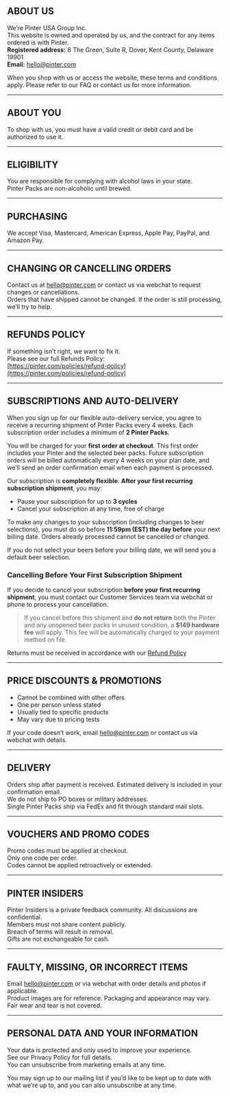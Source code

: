 ## ABOUT US
We’re Pinter USA Group Inc.  
This website is owned and operated by us, and the contract for any items ordered is with Pinter.  
**Registered address:** 8 The Green, Suite R, Dover, Kent County, Delaware 19901  
**Email:** [hello@pinter.com](mailto:hello@pinter.com)

When you shop with us or access the website, these terms and conditions apply. Please refer to our FAQ or contact us for more information.

---

## ABOUT YOU
To shop with us, you must have a valid credit or debit card and be authorized to use it.

---

## ELIGIBILITY
You are responsible for complying with alcohol laws in your state.  
Pinter Packs are non-alcoholic until brewed.

---

## PURCHASING
We accept Visa, Mastercard, American Express, Apple Pay, PayPal, and Amazon Pay.

---

## CHANGING OR CANCELLING ORDERS
Contact us at [hello@pinter.com](mailto:hello@pinter.com) or contact us via webchat to request changes or cancellations.  
Orders that have shipped cannot be changed. If the order is still processing, we’ll try to help.

---

## REFUNDS POLICY
If something isn’t right, we want to fix it.  
Please see our full Refunds Policy:  
[https://pinter.com/policies/refund-policy](https://pinter.com/policies/refund-policy)

---

## SUBSCRIPTIONS AND AUTO-DELIVERY
When you sign up for our flexible auto-delivery service, you agree to receive a recurring shipment of Pinter Packs every 4 weeks. Each subscription order includes a minimum of **2 Pinter Packs**.

You will be charged for your **first order at checkout**. This first order includes your Pinter and the selected beer packs. Future subscription orders will be billed automatically every 4 weeks on your plan date, and we’ll send an order confirmation email when each payment is processed.

Our subscription is **completely flexible**. **After your first recurring subscription shipment**, you may:
- Pause your subscription for up to **3 cycles**
- Cancel your subscription at any time, free of charge

To make any changes to your subscription  (including changes to beer selections), you must do so before **11:59pm (EST) the day before** your next billing date. Orders already processed cannot be cancelled or changed.

If you do not select your beers before your billing date, we will send you a default beer selection.

### Cancelling Before Your First Subscription Shipment
If you decide to cancel your subscription **before your first recurring shipment**, you must contact our Customer Services team via webchat or phone to process your cancellation.

> If you cancel before this shipment and **do not return** both the Pinter and any unopened beer packs in unused condition, a **$149 hardware fee** will apply. This fee will be automatically charged to your payment method on file.

Returns must be received in accordance with our [Refund Policy](https://pinter.com/policies/refund-policy)

---

## PRICE DISCOUNTS & PROMOTIONS
- Cannot be combined with other offers  
- One per person unless stated  
- Usually tied to specific products  
- May vary due to pricing tests

If your code doesn’t work, email [hello@pinter.com](mailto:hello@pinter.com) or contact us via webchat with details.

---

## DELIVERY
Orders ship after payment is received. Estimated delivery is included in your confirmation email.  
We do not ship to PO boxes or military addresses.  
Single Pinter Packs ship via FedEx and fit through standard mail slots.

---

## VOUCHERS AND PROMO CODES
Promo codes must be applied at checkout.  
Only one code per order.  
Codes cannot be applied retroactively or extended.

---

## PINTER INSIDERS
Pinter Insiders is a private feedback community. All discussions are confidential.  
Members must not share content publicly.  
Breach of terms will result in removal.  
Gifts are not exchangeable for cash.

---

## FAULTY, MISSING, OR INCORRECT ITEMS
Email [hello@pinter.com](mailto:hello@pinter.com) or via webchat with order details and photos if applicable.  
Product images are for reference. Packaging and appearance may vary.  
Fair wear and tear is not covered.

---

## PERSONAL DATA AND YOUR INFORMATION
Your data is protected and only used to improve your experience.  
See our Privacy Policy for full details.  
You can unsubscribe from marketing emails at any time.


You may sign up to our mailing list if you’d like to be kept up to date with what we’re up to, and you can also unsubscribe at any time.
